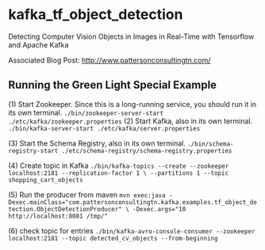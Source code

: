 # kafka_tf_object_detection
Detecting Computer Vision Objects in Images in Real-Time with Tensorflow and Apache Kafka

Associated Blog Post: http://www.pattersonconsultingtn.com/

## Running the Green Light Special Example

(1) Start Zookeeper. Since this is a long-running service, you should run it in its own terminal.
`
  ./bin/zookeeper-server-start ./etc/kafka/zookeeper.properties
`
(2) Start Kafka, also in its own terminal.
`
  ./bin/kafka-server-start ./etc/kafka/server.properties
`

(3) Start the Schema Registry, also in its own terminal.
`
./bin/schema-registry-start ./etc/schema-registry/schema-registry.properties
`

(4) Create topic in Kafka
`
  ./bin/kafka-topics --create --zookeeper localhost:2181 --replication-factor 1 \
                    --partitions 1 --topic shopping_cart_objects
`

(5) Run the producer from maven
`
  mvn exec:java -Dexec.mainClass="com.pattersonconsultingtn.kafka.examples.tf_object_detection.ObjectDetectionProducer" \
   -Dexec.args="10 http://localhost:8081 /tmp/"
`

(6) check topic for entries
`
  ./bin/kafka-avro-console-consumer --zookeeper localhost:2181 --topic detected_cv_objects --from-beginning
`
